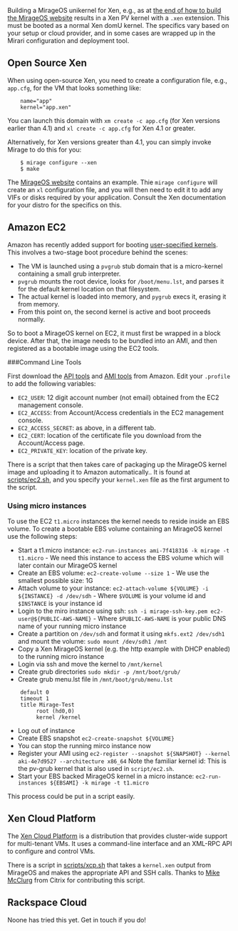 Building a MirageOS unikernel for Xen, e.g., as at [the end of how to build the MirageOS website](/wiki/mirage-www) results in a Xen PV kernel with a `.xen` extension. This must be booted as a normal Xen domU kernel. The specifics vary based on your setup or cloud provider, and in some cases are wrapped up in the Mirari configuration and deployment tool.

## Open Source Xen

When using open-source Xen, you need to create a configuration file, e.g., `app.cfg`, for the VM that looks something like:

```
    name="app"
    kernel="app.xen"
```

You can launch this domain with `xm create -c app.cfg` (for Xen versions earlier than 4.1) and `xl create -c app.cfg` for Xen 4.1 or greater.

Alternatively, for Xen versions greater than 4.1, you can simply invoke Mirage to do this for you:

```
    $ mirage configure --xen
    $ make
```

The [MirageOS website](/wiki/mirage-www) contains an example.  Thie `mirage configure` will create an `xl` configuration file, and you will
then need to edit it to add any VIFs or disks required by your application.  Consult the Xen documentation for your distro for
the specifics on this.

## Amazon EC2

Amazon has recently added support for booting [user-specified kernels](http://ec2-downloads.s3.amazonaws.com/user_specified_kernels.pdf). This involves a two-stage boot procedure behind the scenes:

* The VM is launched using a `pvgrub` stub domain that is a micro-kernel containing a small grub interpreter.
* `pvgrub` mounts the root device, looks for `/boot/menu.lst`, and parses it for the default kernel location on that filesystem.
* The actual kernel is loaded into memory, and `pygrub` execs it, erasing it from memory.
* From this point on, the second kernel is active and boot proceeds normally.

So to boot a MirageOS kernel on EC2, it must first be wrapped in a block device. After that, the image needs to be bundled into an AMI, and then registered as a bootable image using the EC2 tools.

###Command Line Tools

First download the [API tools](http://aws.amazon.com/developertools/351) and [AMI tools](http://s3.amazonaws.com/ec2-downloads/ec2-ami-tools.zip) from Amazon.
Edit your `.profile` to add the following variables:

* `EC2_USER`: 12 digit account number (not email) obtained from the EC2 management console.
* `EC2_ACCESS`: from Account/Access credentials in the EC2 management console.
* `EC2_ACCESS_SECRET`: as above, in a different tab.
* `EC2_CERT`: location of the certificate file you download from the Account/Access page.
* `EC2_PRIVATE_KEY`: location of the private key.

There is a script that then takes care of packaging up the MirageOS kernel image and uploading it to Amazon automatically..
It is found at [scripts/ec2.sh](https://raw.githubusercontent.com/mirage/mirage/master/scripts/ec2.sh), and you specify your `kernel.xen` file as the first argument to the script.

### Using micro instances

To use the EC2 `t1.micro` instances the kernel needs to reside inside an EBS volume. To create a bootable EBS volume containing an MirageOS kernel use the following steps:

* Start a t1.micro instance: `ec2-run-instances ami-7f418316 -k mirage -t t1.micro` - We need this instance to access the EBS volume which will later contain our MirageOS kernel
* Create an EBS volume: `ec2-create-volume --size 1` - We use the smallest possible size: 1G
* Attach volume to your instance: `ec2-attach-volume ${VOLUME} -i ${INSTANCE} -d /dev/sdh` - Where `$VOLUME` is your volume id and `$INSTANCE` is your instance id
* Login to the miro instance using ssh: `ssh -i mirage-ssh-key.pem ec2-user@${PUBLIC-AWS-NAME}` - Where `$PUBLIC-AWS-NAME` is your public DNS name of your running micro instance
* Create a partition on `/dev/sdh` and format it using `mkfs.ext2 /dev/sdh1` and mount the volume: `sudo mount /dev/sdh1 /mnt`
* Copy a Xen MirageOS kernel (e.g. the http example with DHCP enabled) to the running micro instance
* Login via ssh and move the kernel to `/mnt/kernel`
* Create grub directories `sudo mkdir -p /mnt/boot/grub/`
* Create grub menu.lst file in `/mnt/boot/grub/menu.lst`

```
    default 0
    timeout 1
    title Mirage-Test
         root (hd0,0)
         kernel /kernel
```

* Log out of instance
* Create EBS snapshot `ec2-create-snapshot ${VOLUME}`
* You can stop the running mirco instance now
* Register your AMI using `ec2-register --snapshot ${SNAPSHOT} --kernel aki-4e7d9527 --architecture x86_64` Note the familiar kernel id: This is the pv-grub kernel that is also used in `script/ec2.sh`.
* Start your EBS backed MirageOS kernel in a micro instance: `ec2-run-instances ${EBSAMI} -k mirage -t t1.micro`

This process could be put in a script easily.

## Xen Cloud Platform

The [Xen Cloud Platform](http://www.xen.org/products/cloudxen.html) is a distribution that provides cluster-wide support for multi-tenant VMs. It uses a command-line interface and an XML-RPC API to configure and control VMs.

There is a script in [scripts/xcp.sh](https://github.com/avsm/mirage/tree/master/scripts/xcp.sh) that takes a `kernel.xen` output from MirageOS and makes the appropriate API and SSH calls. Thanks to [Mike McClurg](https://twitter.com/mcclurmc) from Citrix for contributing this script.

## Rackspace Cloud

Noone has tried this yet. Get in touch if you do!
